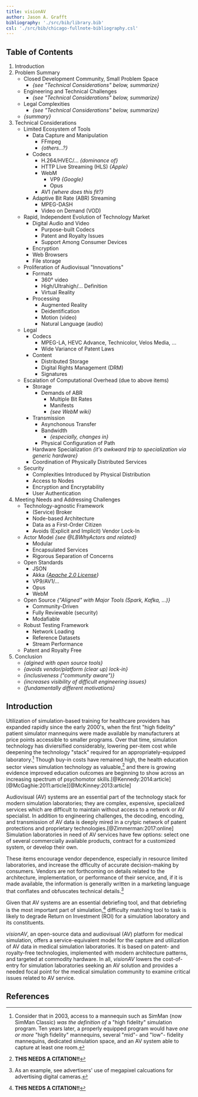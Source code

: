 ```yaml
---
title: visionAV
author: Jason A. Grafft
bibliography: './src/bib/library.bib'
csl: './src/bib/chicago-fullnote-bibliography.csl'
---
```

## Table of Contents
1. Introduction
2. Problem Summary
    - Closed Development Community, Small Problem Space
        - *{see "Technical Considerations" below, summarize}*
    - Engineering and Technical Challenges
        - *{see "Technical Considerations" below, summarize}*
    - Legal Complexities
        - *{see "Technical Considerations" below, summarize}*
    - *{summary}*
3. Technical Considerations
    - Limited Ecosystem of Tools
        - Data Capture and Manipulation
            - FFmpeg
            - *{others...?}*
        - Codecs
            - H.264/HVEC/... *{dominance of}*
            - HTTP Live Streaming (HLS) *{Apple}*
            - WebM
                - VP9 *{Google}*
                - Opus
            - AV1 *{where does this fit?}*
        - Adaptive Bit Rate (ABR) Streaming
            - MPEG-DASH
            - Video on Demand (VOD)
    - Rapid, Independent Evolution of Technology Market
        - Digital Audio and Video
            - Purpose-built Codecs
            - Patent and Royalty Issues
            - Support Among Consumer Devices
        - Encryption
        - Web Browsers
        - File storage
    - Proliferation of Audiovisual "Innovations"
        - Formats
            - 360° video
            - High/Ultrahigh/... Definition
            - Virtual Reality
        - Processing
            - Augmented Reality
            - Deidentification
            - Motion (video)
            - Natural Language (audio)
    - Legal
        - Codecs
            - MPEG-LA, HEVC Advance, Technicolor, Velos Media, ...
            - Wide Variance of Patent Laws
        - Content
            - Distributed Storage
            - Digital Rights Management (DRM)
            - Signatures
    - Escalation of Computational Overhead (due to above items)
        - Storage
            - Demands of ABR
                - Multiple Bit Rates
                - Manifests
                - *{see WebM wiki}*
        - Transmission
            - Asynchonous Transfer
            - Bandwidth
                - *{especially, changes in}*
            - Physical Configuration of Path
        - Hardware Specialization *{it's awkward trip to specialization via generic hardware}*
        - Coordination of Physically Distributed Services
    - Security
        - Complexities Introduced by Physical Distribution
        - Access to Nodes
        - Encryption and Encryptability
        - User Authentication
4. Meeting Needs and Addressing Challenges
    - Technology-agnostic Framework
        - (Service) Broker
        - Node-based Architecture
        - Data as a First-Order Citizen
        - Avoids (Explicit and Implicit) Vendor Lock-In
    - Actor Model *{see \@LBWhyActors and related}*
        - Modular
        - Encapsulated Services
        - Rigorous Separation of Concerns
    - Open Standards
        - JSON
        - Akka *{[Apache 2.0 License](https://www.apache.org/licenses/LICENSE-2.0)}*
        - VP9/AV1/...
        - Opus
        - WebM
    - Open Source *{"Aligned" with Major Tools (Spark, Kafka, ...)}*
        - Community-Driven
        - Fully Reviewable (security)
        - Modafiable
    - Robust Testing Framework
        - Network Loading
        - Reference Datasets
        - Stream Performance
    - Patent and Royalty Free
5. Conclusion
    - *{algined with open source tools}*
    - *{avoids vendor/platform (clear up) lock-in}*
    - *{inclusiveness ("community aware")}*
    - *{increases visibility of difficult engineering issues}*
    - *{fundamentally different motivations}*

## Introduction
Utilization of simulation-based training for healthcare providers has expanded rapidly since the early 2000's, when the first "high fidelity" patient simulator mannequins were made available by manufacturers at price points accessible to smaller programs. Over that time, simulation technology has diviersified considerably, lowering per-item cost while deepening the technology "stack" required for an appropriately-equipped laboratory.[^fn1] Though buy-in costs have remained high, the health education sector views simulation technology as valuable,[^cite] and there is growing evidence improved education outcomes are beginning to show across an increasing spectrum of psychomotor skills.[@Kennedy:2014:article][@McGaghie:2011:article][@McKinney:2013:article]

Audiovisual (AV) systems are an essential part of the technology stack for modern simulation laboratories; they are complex, expensive, specialized services which are difficult to maintain without access to a network or AV specialist. In addition to engineering challenges, the decoding, encoding, and transmission of AV data is deeply mired in a crytpic network of patent protections and proprietary technologies.[@Zimmerman:2017:online] Simulation laboratories in need of AV services have few options: select one of several commercially available products, contract for a customized system, or develop their own.

These items encourage vendor dependence, especially in resource limited laboratories, and increase the dfficulty of accurate decision-making by consumers. Vendors are not forthcoming on details related to the architecture, implementation, or performance of their service, and, if it is made available, the information is generally written in a marketing language that conflates and obfuscates technical details.[^fn2]

Given that AV systems are an essential debriefing tool, and that debriefing is the most important part of simulation,[^cite] difficulty matching tool to task is likely to degrade Return on Investment (ROI) for a simulation laboratory and its constituents.

*visionAV*, an open-source data and audiovisual (AV) platform for medical simulation, offers a service-equivalent model for the capture and utilization of AV data in medical simulation laboratories. It is based on patent- and royalty-free technologies, implemented with modern architecture patterns, and targeted at commodity hardware. In all, *visionAV* lowers the cost-of-entry for simulation laboratories seeking an AV solution and provides a needed focal point for the medical simulation community to examine critical issues related to AV service.


## References

[^cite]: **THIS NEEDS A CITATION!!**
[^fn1]: Consider that in 2003, access to a mannequin such as SimMan (now SimMan Classic) *was the definition of* a "high fidelity" simulation program. Ten years later, a properly equipped program would have *one or more* "high fidelity" mannequins, several "mid"- and "low"- fidelity mannequins, dedicated simulation space, and an AV system able to capture at least one room.
[^fn2]: As an example, see advertisers' use of megapixel calcuations for advertising digital cameras.